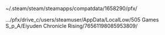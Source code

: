 ~/.steam/steam/steamapps/compatdata/1658290/pfx/

.../pfx/drive_c/users/steamuser/AppData/LocalLow/505 Games S_p_A/Eiyuden Chronicle Rising/76561198085953809/

